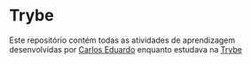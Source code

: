 # Trybe

Este repositório contém todas as atividades de aprendizagem desenvolvidas por [Carlos Eduardo](https://www.linkedin.com/in/carlos0010) enquanto estudava na [Trybe](https://www.betrybe.com/) 
